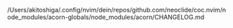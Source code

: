 /Users/akitoshiga/.config/nvim/dein/repos/github.com/neoclide/coc.nvim/node_modules/acorn-globals/node_modules/acorn/CHANGELOG.md